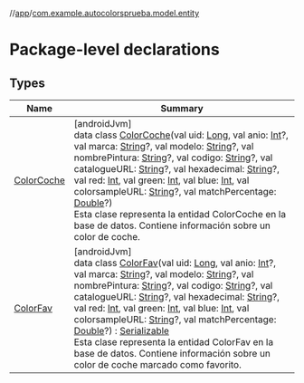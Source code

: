 //[app](../../index.md)/[com.example.autocolorsprueba.model.entity](index.md)

# Package-level declarations

## Types

| Name | Summary |
|---|---|
| [ColorCoche](-color-coche/index.md) | [androidJvm]<br>data class [ColorCoche](-color-coche/index.md)(val uid: [Long](https://kotlinlang.org/api/latest/jvm/stdlib/kotlin/-long/index.html), val anio: [Int](https://kotlinlang.org/api/latest/jvm/stdlib/kotlin/-int/index.html)?, val marca: [String](https://kotlinlang.org/api/latest/jvm/stdlib/kotlin/-string/index.html)?, val modelo: [String](https://kotlinlang.org/api/latest/jvm/stdlib/kotlin/-string/index.html)?, val nombrePintura: [String](https://kotlinlang.org/api/latest/jvm/stdlib/kotlin/-string/index.html)?, val codigo: [String](https://kotlinlang.org/api/latest/jvm/stdlib/kotlin/-string/index.html)?, val catalogueURL: [String](https://kotlinlang.org/api/latest/jvm/stdlib/kotlin/-string/index.html)?, val hexadecimal: [String](https://kotlinlang.org/api/latest/jvm/stdlib/kotlin/-string/index.html)?, val red: [Int](https://kotlinlang.org/api/latest/jvm/stdlib/kotlin/-int/index.html), val green: [Int](https://kotlinlang.org/api/latest/jvm/stdlib/kotlin/-int/index.html), val blue: [Int](https://kotlinlang.org/api/latest/jvm/stdlib/kotlin/-int/index.html), val colorsampleURL: [String](https://kotlinlang.org/api/latest/jvm/stdlib/kotlin/-string/index.html)?, val matchPercentage: [Double](https://kotlinlang.org/api/latest/jvm/stdlib/kotlin/-double/index.html)?)<br>Esta clase representa la entidad ColorCoche en la base de datos. Contiene información sobre un color de coche. |
| [ColorFav](-color-fav/index.md) | [androidJvm]<br>data class [ColorFav](-color-fav/index.md)(val uid: [Long](https://kotlinlang.org/api/latest/jvm/stdlib/kotlin/-long/index.html), val anio: [Int](https://kotlinlang.org/api/latest/jvm/stdlib/kotlin/-int/index.html)?, val marca: [String](https://kotlinlang.org/api/latest/jvm/stdlib/kotlin/-string/index.html)?, val modelo: [String](https://kotlinlang.org/api/latest/jvm/stdlib/kotlin/-string/index.html)?, val nombrePintura: [String](https://kotlinlang.org/api/latest/jvm/stdlib/kotlin/-string/index.html)?, val codigo: [String](https://kotlinlang.org/api/latest/jvm/stdlib/kotlin/-string/index.html)?, val catalogueURL: [String](https://kotlinlang.org/api/latest/jvm/stdlib/kotlin/-string/index.html)?, val hexadecimal: [String](https://kotlinlang.org/api/latest/jvm/stdlib/kotlin/-string/index.html)?, val red: [Int](https://kotlinlang.org/api/latest/jvm/stdlib/kotlin/-int/index.html), val green: [Int](https://kotlinlang.org/api/latest/jvm/stdlib/kotlin/-int/index.html), val blue: [Int](https://kotlinlang.org/api/latest/jvm/stdlib/kotlin/-int/index.html), val colorsampleURL: [String](https://kotlinlang.org/api/latest/jvm/stdlib/kotlin/-string/index.html)?, val matchPercentage: [Double](https://kotlinlang.org/api/latest/jvm/stdlib/kotlin/-double/index.html)?) : [Serializable](https://developer.android.com/reference/kotlin/java/io/Serializable.html)<br>Esta clase representa la entidad ColorFav en la base de datos. Contiene información sobre un color de coche marcado como favorito. |
